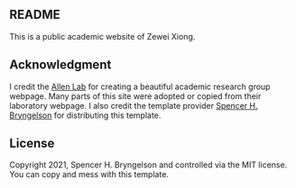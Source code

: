 ## README

This is a public academic website of Zewei Xiong.

## Acknowledgment

I credit the [Allen Lab](https://www.allanlab.org/) for creating a beautiful academic research group webpage.
Many parts of this site were adopted or copied from their laboratory webpage.
I also credit the template provider [Spencer H. Bryngelson](https://github.com/sbryngelson/academic-website-template) for distributing this template.

## License

Copyright 2021, Spencer H. Bryngelson and controlled via the MIT license.
You can copy and mess with this template.
